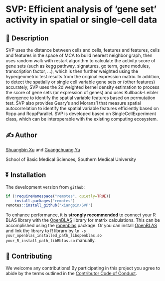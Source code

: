 <!-- README.md is generated from README.Rmd. Please edit that file -->

# SVP: Efficient analysis of ‘gene set’ activity in spatial or single-cell data

## :newspaper: Description

SVP uses the distance between cells and cells, features and features,
cells and features in the space of MCA to build nearest neighbor graph,
then uses random walk with restart algorithm to calculate the activity
score of gene sets (such as kegg pathway, signatures, go term, gene
modules, transcription factor, …), which is then further weighted using
the hypergeometric test results from the original expression matrix. In
addition, to detect the spatially or single cell variable gene sets or
(other features) accurately, SVP uses the 2d weighted kernel density
estimation to process the score of gene sets (or expression of genes)
and uses Kullback–Leibler divergence to identify the spatial variable
features based on permutation test. SVP also provides Geary’s and
Morans’I that measure spatial autocorrelation to identify the spatial
variable features efficiently based on Rcpp and RcppParallel. SVP is
developed based on SingleCellExperiment class, which can be
interoperable with the existing computing ecosystem.

## :writing_hand: Author

[Shuangbin Xu](https://github.com/xiangpin) and [Guangchuang
Yu](https://guangchuangyu.github.io)

School of Basic Medical Sciences, Southern Medical University

## :arrow_double_down: Installation

The development version from `github`:

``` r
if (!requireNamespace("remotes", quietly=TRUE))
    install.packages("remotes")
remotes::install_github("xiangpin/SVP")
```

To enhance performance, it is **strongly recommended** to connect your R
BLAS library with the
[OpenBLAS](https://github.com/OpenMathLib/OpenBLAS) library for matrix
calculations. This can be accomplished using the
[ropenblas](https://prdm0.github.io/ropenblas/) package. Or you can
install [OpenBLAS](https://github.com/OpenMathLib/OpenBLAS) and link the
library to R library by
`ln -s your_openblas_installed_path_libopenblas.so your_R_install_path_libRblas.so`
manually.

## :sparkling_heart: Contributing

We welcome any contributions! By participating in this project you agree
to abide by the terms outlined in the [Contributor Code of
Conduct](CONDUCT.md).
